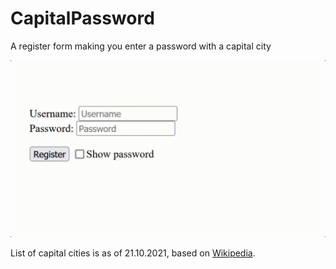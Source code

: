 # CapitalPassword

 A register form making you enter a password with a capital city



<img src="img/demo.gif" title="" alt="demo.gif" width="571">



List of capital cities is as of 21.10.2021, based on [Wikipedia](https://simple.wikipedia.org/wiki/List_of_national_capitals).
